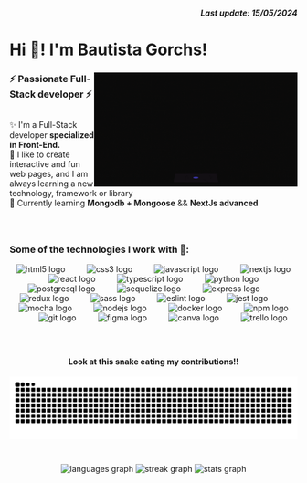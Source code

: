 <h5 align="right">Last update: 15/05/2024</h5>
<h1 align="left">Hi 👋! I'm Bautista Gorchs!</h1>

###

<img align="right" height="200"  src="./giphy1.gif"  />
<h3 align="left">⚡ Passionate Full-Stack developer ⚡</h3>

###


##
  ✨ I'm a Full-Stack developer **specialized in Front-End.** <br> 
  🚀 I like to create interactive and fun web pages, and I am always learning a new technology, framework or library<br>
  🌱 Currently learning **Mongodb + Mongoose** && **NextJs advanced** 

###


<br clear="both">
<h3>Some of the technologies I work with 🔨: </h3>
<div align="center">
  <img src="https://cdn.jsdelivr.net/gh/devicons/devicon/icons/html5/html5-plain.svg" height="40" alt="html5 logo"  />
  <img width="30" />
  <img src="https://cdn.jsdelivr.net/gh/devicons/devicon/icons/css3/css3-plain.svg" height="40" alt="css3 logo"  />
  <img width="30" />
  <img src="https://cdn.jsdelivr.net/gh/devicons/devicon/icons/javascript/javascript-plain.svg" height="40" alt="javascript logo"  />
  <img width="30" />
  <img src="https://cdn.jsdelivr.net/gh/devicons/devicon/icons/nextjs/nextjs-original.svg" height="40" alt="nextjs logo"  />
  <img width="30" />
  <img src="https://cdn.jsdelivr.net/gh/devicons/devicon/icons/react/react-original.svg" height="40" alt="react logo"  />
  <img width="30" />
  <img src="https://cdn.jsdelivr.net/gh/devicons/devicon/icons/typescript/typescript-original.svg" height="40" alt="typescript logo"  />
  <img width="30" />
  <img src="https://cdn.jsdelivr.net/gh/devicons/devicon/icons/python/python-original.svg" height="40" alt="python logo"  />
  <img width="30" />
  <img src="https://cdn.jsdelivr.net/gh/devicons/devicon/icons/postgresql/postgresql-original.svg" height="40" alt="postgresql logo"  />
  <img width="30" />
  <img src="https://cdn.jsdelivr.net/gh/devicons/devicon/icons/sequelize/sequelize-original.svg" height="40" alt="sequelize logo"  />
  <img width="30" />
  <img src="https://cdn.jsdelivr.net/gh/devicons/devicon/icons/express/express-original.svg" height="40" alt="express logo"  />
  <img width="30" />
  <img src="https://cdn.jsdelivr.net/gh/devicons/devicon/icons/redux/redux-original.svg" height="40" alt="redux logo"  />
  <img width="30" />
  <img src="https://cdn.jsdelivr.net/gh/devicons/devicon/icons/sass/sass-original.svg" height="40" alt="sass logo"  />
  <img width="30" />
  <img src="https://cdn.jsdelivr.net/gh/devicons/devicon/icons/eslint/eslint-original.svg" height="40" alt="eslint logo"  />
  <img width="30" />
  <img src="https://cdn.jsdelivr.net/gh/devicons/devicon/icons/jest/jest-plain.svg" height="40" alt="jest logo"  />
  <img width="30" />
  <img src="https://cdn.jsdelivr.net/gh/devicons/devicon/icons/mocha/mocha-plain.svg" height="40" alt="mocha logo"  />
  <img width="30" />
  <img src="https://cdn.jsdelivr.net/gh/devicons/devicon/icons/nodejs/nodejs-original.svg" height="40" alt="nodejs logo"  />
  <img width="30" />
  <img src="https://cdn.jsdelivr.net/gh/devicons/devicon/icons/docker/docker-original.svg" height="40" alt="docker logo"  />
  <img width="30" />
  <img src="https://cdn.jsdelivr.net/gh/devicons/devicon/icons/npm/npm-original-wordmark.svg" height="40" alt="npm logo"  />
  <img width="30" />
  <img src="https://cdn.jsdelivr.net/gh/devicons/devicon/icons/git/git-plain-wordmark.svg" height="40" alt="git logo"  />
  <img width="30" />
  <img src="https://cdn.jsdelivr.net/gh/devicons/devicon/icons/figma/figma-original.svg" height="40" alt="figma logo"  />
  <img width="30" />
  <img src="https://cdn.jsdelivr.net/gh/devicons/devicon/icons/canva/canva-original.svg" height="40" alt="canva logo"  />
  <img width="30" />
  <img src="https://cdn.jsdelivr.net/gh/devicons/devicon/icons/trello/trello-plain.svg" height="40" alt="trello logo"  />
</div>

###
<br clear="both">

<h4 align="center">Look at this snake eating my contributions!!</h4>
<img src="https://raw.githubusercontent.com/bautistagorchs/bautistagorchs/output/snake.svg" fill="black" alt="Snake animation" />


###

<br clear="both">

<div align="center">
  <img src="https://github-readme-stats.vercel.app/api/top-langs?username=bautistagorchs&locale=en&hide_title=false&layout=compact&card_width=320&langs_count=6&theme=gruvbox_light&hide_border=false" height="135" alt="languages graph"  />
  <img src="https://streak-stats.demolab.com?user=bautistagorchs&locale=en&mode=daily&theme=gruvbox_light&hide_border=false&border_radius=5" height="135" alt="streak graph"  />
  <img src="https://github-readme-stats.vercel.app/api?username=bautistagorchs&hide_title=false&hide_rank=false&show_icons=true&include_all_commits=false&count_private=true&disable_animations=false&theme=gruvbox_light&locale=en&hide_border=false" height="135" alt="stats graph"  />
</div>

###

<br clear="both">


###
